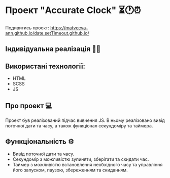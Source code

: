 # Проект "Accurate Clock" ⏳🕐⏰

Подивитись проект: https://matveeva-ann.github.io/date.setTimeout.github.io/
## Індивідуальна реалізація 👩‍💼

## Використані технології:
- HTML
- SCSS
- JS

## Про проект 💻

Проект був реалізований підчас вивчення JS. В ньому реалізовано вивід поточної дати та часу, а також функціонал секундоміру та таймера.

## Функціональність ⚙️
- Вивід поточної дати та часу.
- Секундомір з можливістю зупиняти, зберігати та скидати час.
- Таймер з можливістю встановлення необхідного часу та управління його запуском, паузою, збереженням та скиданням.
